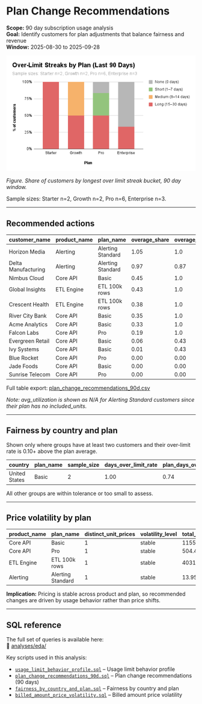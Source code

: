 # Plan Change Recommendations

**Scope:** 90 day subscription usage analysis  
**Goal:** Identify customers for plan adjustments that balance fairness and revenue  
**Window:** 2025-08-30 to 2025-09-28

![Over limit streaks by plan](assets/figures/fig_limit_streaks_by_plan.png)

*Figure. Share of customers by longest over limit streak bucket, 90 day window.*  

Sample sizes: Starter n=2, Growth n=2, Pro n=6, Enterprise n=3.

---

## Recommended actions

| customer_name       | product_name | plan_name         | overage_share | overage_rate | avg_utilization | recommendation |
|---------------------|--------------|-------------------|---------------|--------------|-----------------|----------------|
| Horizon Media       | Alerting     | Alerting Standard | 1.05          | 1.0          | N/A                | upsell         |
| Delta Manufacturing | Alerting     | Alerting Standard | 0.97          | 0.87         | N/A                | upsell         |
| Nimbus Cloud        | Core API     | Basic             | 0.45          | 1.0          | 1.83            | upsell         |
| Global Insights     | ETL Engine   | ETL 100k rows     | 0.43          | 1.0          | 1.76            | upsell         |
| Crescent Health     | ETL Engine   | ETL 100k rows     | 0.38          | 1.0          | 1.60            | upsell         |
| River City Bank     | Core API     | Basic             | 0.35          | 1.0          | 1.55            | upsell         |
| Acme Analytics      | Core API     | Basic             | 0.33          | 1.0          | 1.49            | upsell         |
| Falcon Labs         | Core API     | Pro               | 0.19          | 1.0          | 1.23            | upsell         |
| Evergreen Retail    | Core API     | Basic             | 0.06          | 0.43         | 1.03            | adjust units   |
| Ivy Systems         | Core API     | Basic             | 0.01          | 0.43         | 1.00            | adjust units   |
| Blue Rocket         | Core API     | Pro               | 0.00          | 0.00         | 0.90            | hold           |
| Jade Foods          | Core API     | Basic             | 0.00          | 0.00         | 0.81            | hold           |
| Sunrise Telecom     | Core API     | Pro               | 0.00          | 0.00         | 0.68            | hold           |

Full table export: [plan_change_recommendations_90d.csv](assets/tables/plan_change_recommendations_90d.csv)

_Note: avg_utilization is shown as N/A for Alerting Standard customers since their plan has no included_units._

---

## Fairness by country and plan

Shown only where groups have at least two customers and their over-limit rate is 0.10+ above the plan average.

| country       | plan_name | sample_size | days_over_limit_rate | plan_days_over_limit_rate | delta | severity |
|---------------|-----------|-------------|----------------------|----------------------------|-------|----------|
| United States | Basic     | 2           | 1.00                 | 0.74                       | 0.26  | alert    |

All other groups are within tolerance or too small to assess.

---

## Price volatility by plan

| product_name | plan_name         | distinct_unit_prices | volatility_level | total_billed_value |
|--------------|-------------------|----------------------|------------------|--------------------|
| Core API     | Basic             | 1                    | stable           | 1155.53            |
| Core API     | Pro               | 1                    | stable           | 504.45             |
| ETL Engine   | ETL 100k rows     | 1                    | stable           | 4031.2             |
| Alerting     | Alerting Standard | 1                    | stable           | 13.95              |

**Implication:** Pricing is stable across product and plan, so recommended changes are driven by usage behavior rather than price shifts.

---

## SQL reference

The full set of queries is available here:  
📂 [analyses/eda/](../analyses/eda/)

Key scripts used in this analysis:
- [`usage_limit_behavior_profile.sql`](../analyses/eda/usage_limit_behavior_profile.sql) – Usage limit behavior profile  
- [`plan_change_recommendations_90d.sql`](../analyses/eda/plan_change_recommendations_90d.sql) – Plan change recommendations (90 days)  
- [`fairness_by_country_and_plan.sql`](../analyses/eda/fairness_by_country_and_plan.sql) – Fairness by country and plan  
- [`billed_amount_price_volatility.sql`](../analyses/eda/billed_amount_price_volatility.sql) – Billed amount price volatility
